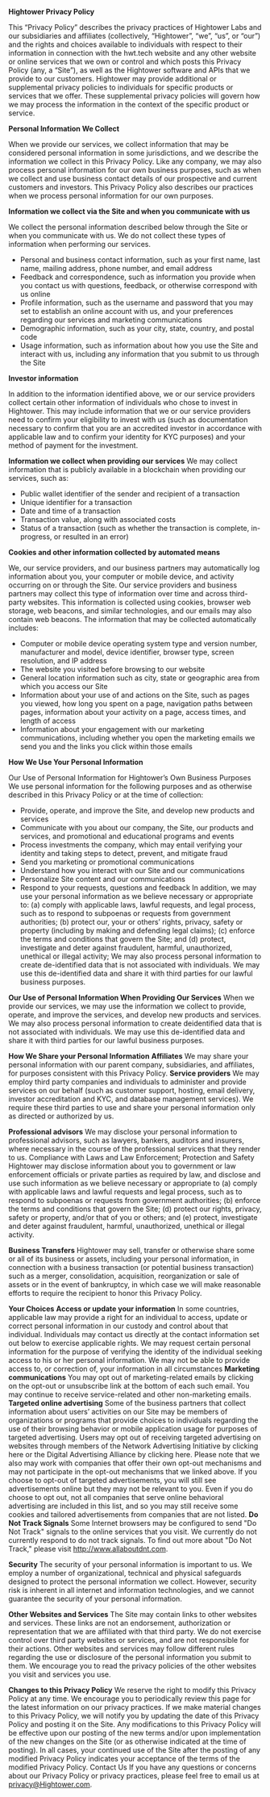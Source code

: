 **Hightower Privacy Policy**

This “Privacy Policy” describes the privacy practices of Hightower Labs and our subsidiaries and affiliates
(collectively, “Hightower”, “we”, “us”, or “our”) and the rights and choices available to individuals with respect
to their information in connection with the hwt.tech website and any other website or online
services that we own or control and which posts this Privacy Policy (any, a “Site”), as well as the Hightower
software and APIs that we provide to our customers.
Hightower may provide additional or supplemental privacy policies to individuals for specific products or
services that we offer. These supplemental privacy policies will govern how we may process the information in
the context of the specific product or service.

**Personal Information We Collect**

When we provide our services, we collect information that may be considered personal information in some
jurisdictions, and we describe the information we collect in this Privacy Policy. Like any company, we may also
process personal information for our own business purposes, such as when we collect and use business
contact details of our prospective and current customers and investors. This Privacy Policy also describes our
practices when we process personal information for our own purposes.

**Information we collect via the Site and when you communicate with us**

We collect the personal information described below through the Site or when you communicate with us. We
do not collect these types of information when performing our services.
- Personal and business contact information, such as your first name, last name, mailing address, phone
number, and email address
- Feedback and correspondence, such as information you provide when you contact us with questions,
feedback, or otherwise correspond with us online
- Profile information, such as the username and password that you may set to establish an online
account with us, and your preferences regarding our services and marketing communications
- Demographic information, such as your city, state, country, and postal code
- Usage information, such as information about how you use the Site and interact with us, including any
information that you submit to us through the Site

**Investor information**

In addition to the information identified above, we or our service providers collect certain other information
of individuals who chose to invest in Hightower. This may include information that we or our service providers
need to confirm your eligibility to invest with us (such as documentation necessary to confirm that you are an
accredited investor in accordance with applicable law and to confirm your identity for KYC purposes) and your
method of payment for the investment.

**Information we collect when providing our services**
We may collect information that is publicly available in a blockchain when providing our services, such as:
- Public wallet identifier of the sender and recipient of a transaction
- Unique identifier for a transaction
- Date and time of a transaction
- Transaction value, along with associated costs
- Status of a transaction (such as whether the transaction is complete, in-progress, or resulted in an error)

**Cookies and other information collected by automated means**

We, our service providers, and our business partners may automatically log information about you, your
computer or mobile device, and activity occurring on or through the Site. Our service providers and business
partners may collect this type of information over time and across third-party websites. This information is
collected using cookies, browser web storage, web beacons, and similar technologies, and our emails may also
contain web beacons.
The information that may be collected automatically includes:
- Computer or mobile device operating system type and version number, manufacturer and model,
device identifier, browser type, screen resolution, and IP address
- The website you visited before browsing to our website
- General location information such as city, state or geographic area from which you access our Site
- Information about your use of and actions on the Site, such as pages you viewed, how long you spent
on a page, navigation paths between pages, information about your activity on a page, access times,
and length of access
- Information about your engagement with our marketing communications, including whether you open
the marketing emails we send you and the links you click within those emails

**How We Use Your Personal Information**

Our Use of Personal Information for Hightower’s Own Business Purposes
We use personal information for the following purposes and as otherwise described in this Privacy Policy or at
the time of collection:
- Provide, operate, and improve the Site, and develop new products and services
- Communicate with you about our company, the Site, our products and services, and promotional and
educational programs and events
- Process investments the company, which may entail verifying your identity and taking steps to detect,
prevent, and mitigate fraud
- Send you marketing or promotional communications
- Understand how you interact with our Site and our communications
- Personalize Site content and our communications
- Respond to your requests, questions and feedback
In addition, we may use your personal information as we believe necessary or appropriate to: (a) comply with
applicable laws, lawful requests, and legal process, such as to respond to subpoenas or requests from
government authorities; (b) protect our, your or others’ rights, privacy, safety or property (including by making
and defending legal claims); (c) enforce the terms and conditions that govern the Site; and (d) protect,
investigate and deter against fraudulent, harmful, unauthorized, unethical or illegal activity;
We may also process personal information to create de-identified data that is not associated with individuals.
We may use this de-identified data and share it with third parties for our lawful business purposes.

**Our Use of Personal Information When Providing Our Services**
When we provide our services, we may use the information we collect to provide, operate, and improve the
services, and develop new products and services. We may also process personal information to create deidentified data that is not associated with individuals. We may use this de-identified data and share it with third
parties for our lawful business purposes.

**How We Share your Personal Information**
**Affiliates**
We may share your personal information with our parent company, subsidiaries, and affiliates, for purposes
consistent with this Privacy Policy.
**Service providers**
We may employ third party companies and individuals to administer and provide services on our behalf (such
as customer support, hosting, email delivery, investor accreditation and KYC, and database management
services). We require these third parties to use and share your personal information only as directed or
authorized by us.

**Professional advisors**
We may disclose your personal information to professional advisors, such as lawyers, bankers, auditors and
insurers, where necessary in the course of the professional services that they render to us.
Compliance with Laws and Law Enforcement; Protection and Safety
Hightower may disclose information about you to government or law enforcement officials or private parties
as required by law, and disclose and use such information as we believe necessary or appropriate to (a)
comply with applicable laws and lawful requests and legal process, such as to respond to subpoenas or
requests from government authorities; (b) enforce the terms and conditions that govern the Site; (d) protect
our rights, privacy, safety or property, and/or that of you or others; and (e) protect, investigate and deter
against fraudulent, harmful, unauthorized, unethical or illegal activity.

**Business Transfers**
Hightower may sell, transfer or otherwise share some or all of its business or assets, including your personal
information, in connection with a business transaction (or potential business transaction) such as a merger,
consolidation, acquisition, reorganization or sale of assets or in the event of bankruptcy, in which case we will
make reasonable efforts to require the recipient to honor this Privacy Policy.

**Your Choices**
**Access or update your information**
In some countries, applicable law may provide a right for an individual to access, update or correct personal
information in our custody and control about that individual. Individuals may contact us directly at the contact
information set out below to exercise applicable rights. We may request certain personal information for the
purpose of verifying the identity of the individual seeking access to his or her personal information. We may
not be able to provide access to, or correction of, your information in all circumstances
**Marketing communications**
You may opt out of marketing-related emails by clicking on the opt-out or unsubscribe link at the bottom of
each such email. You may continue to receive service-related and other non-marketing emails.
**Targeted online advertising**
Some of the business partners that collect information about users’ activities on our Site may be members of
organizations or programs that provide choices to individuals regarding the use of their browsing behavior or
mobile application usage for purposes of targeted advertising.
Users may opt out of receiving targeted advertising on websites through members of the Network Advertising
Initiative by clicking here or the Digital Advertising Alliance by clicking here. Please note that we also may work
with companies that offer their own opt-out mechanisms and may not participate in the opt-out mechanisms
that we linked above.
If you choose to opt-out of targeted advertisements, you will still see advertisements online but they may not
be relevant to you. Even if you do choose to opt out, not all companies that serve online behavioral
advertising are included in this list, and so you may still receive some cookies and tailored advertisements
from companies that are not listed.
**Do Not Track Signals**
Some Internet browsers may be configured to send "Do Not Track" signals to the online services that you visit.
We currently do not currently respond to do not track signals. To find out more about "Do Not Track," please
visit http://www.allaboutdnt.com.

**Security**
The security of your personal information is important to us. We employ a number of organizational,
technical and physical safeguards designed to protect the personal information we collect. However, security
risk is inherent in all internet and information technologies, and we cannot guarantee the security of your
personal information.

**Other Websites and Services**
The Site may contain links to other websites and services. These links are not an endorsement, authorization
or representation that we are affiliated with that third party. We do not exercise control over third party
websites or services, and are not responsible for their actions. Other websites and services may follow
different rules regarding the use or disclosure of the personal information you submit to them. We encourage
you to read the privacy policies of the other websites you visit and services you use.

**Changes to this Privacy Policy**
We reserve the right to modify this Privacy Policy at any time. We encourage you to periodically review this
page for the latest information on our privacy practices. If we make material changes to this Privacy Policy, we
will notify you by updating the date of this Privacy Policy and posting it on the Site.
Any modifications to this Privacy Policy will be effective upon our posting of the new terms and/or upon
implementation of the new changes on the Site (or as otherwise indicated at the time of posting). In all cases,
your continued use of the Site after the posting of any modified Privacy Policy indicates your acceptance of the
terms of the modified Privacy Policy.
Contact Us
If you have any questions or concerns about our Privacy Policy or privacy practices, please feel free to email us
at privacy@Hightower.com.

